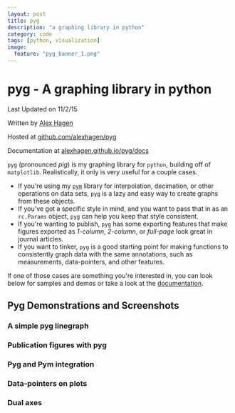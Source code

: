 ```yaml
---
layout: post
title: pyg
description: "a graphing library in python"
category: code
tags: [python, visualization]
image:
  feature: "pyg_banner_1.png"
---
```


# pyg - A graphing library in python

Last Updated on 11/2/15

Written by [Alex Hagen](http://alexhagen.github.io)

Hosted at [github.com/alexhagen/pyg](http://github.com/alexhagen/pyg)

Documentation at [alexhagen.github.io/pyg/docs](docs/)

`pyg` (pronounced <i>pig</i>) is my graphing library for `python`, building off of
`matplotlib`.  Realistically, it only is very useful for a couple cases.

- If you're using my [`pym`](http://alexhagen.github.io/pym/) library for
interpolation, decimation, or other operations on data sets, `pyg` is a lazy
and easy way to create graphs from these objects.
- If you've got a specific style in mind, and you want to pass that in as an
`rc.Params` object, `pyg` can help you keep that style consistent.
- If you're wanting to publish, `pyg` has some exporting features that make
figures exported as <i>1-column</i>, <i>2-column</i>, or <i>full-page</i> look
great in journal articles.
- If you want to tinker, `pyg` is a good starting point for making functions
to consistently graph data with the same annotations, such as measurements,
data-pointers, and other features.

If one of those cases are something you're interested in, you can look below
for samples and demos or take a look at the [documentation](docs/).

## Pyg Demonstrations and Screenshots

### A simple pyg linegraph

### Publication figures with pyg

### Pyg and Pym integration

### Data-pointers on plots

### Dual axes
